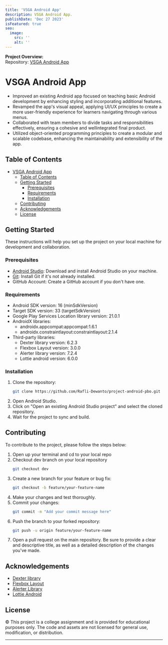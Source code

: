 ```yaml
---
title: 'VSGA Android App'
description: VSGA Android App.
publishDate: 'Dec 27 2023'
isFeatured: true
seo:
  image:
    src: ''
    alt: ''
---
```


**Project Overview:**  
Repository: [VSGA Android App](https://github.com/Rafli-Dewanto/project-android-pbo)

# VSGA Android App

- Improved an existing Android app focused on teaching basic Android development by enhancing styling and
incorporating additional features.
- Revamped the app's visual appeal, applying UI/UX principles to create a more user-friendly experience for learners
navigating through various menus.
- Collaborated with team members to divide tasks and responsibilities effectively, ensuring a cohesive and wellintegrated final product.
- Utilized object-oriented programming principles to create a modular and scalable codebase, enhancing the
maintainability and extensibility of the app.

## Table of Contents

- [VSGA Android App](#vsga-android-app)
  - [Table of Contents](#table-of-contents)
  - [Getting Started](#getting-started)
    - [Prerequisites](#prerequisites)
    - [Requirements](#requirements)
    - [Installation](#installation)
  - [Contributing](#contributing)
  - [Acknowledgements](#acknowledgements)
  - [License](#license)

## Getting Started

These instructions will help you set up the project on your local machine for development and collaboration.

### Prerequisites

- [Android Studio](https://developer.android.com/studio): Download and install Android Studio on your machine.
- [Git](https://git-scm.com/book/en/v2/Getting-Started-Installing-Git): Install Git if it's not already installed.
- GitHub Account: Create a GitHub account if you don't have one.

### Requirements

- Android SDK version: 16 (minSdkVersion)
- Target SDK version: 33 (targetSdkVersion)
- Google Play Services Location library version: 21.0.1
- AndroidX libraries:
  - androidx.appcompat:appcompat:1.6.1
  - androidx.constraintlayout:constraintlayout:2.1.4
- Third-party libraries:
  - Dexter library version: 6.2.3
  - Flexbox Layout version: 3.0.0
  - Alerter library version: 7.2.4
  - Lottie android version: 6.0.0

### Installation

1. Clone the repository:
   ```bash
   git clone https://github.com/Rafli-Dewanto/project-android-pbo.git
   ```
2. Open Android Studio.
3. Click on "Open an existing Android Studio project" and select the cloned repository.
4. Wait for the project to sync and build.

## Contributing

To contribute to the project, please follow the steps below:

1. Open up your terminal and cd to your local repo
2. Checkout dev branch on your local repository
   ```bash
   git checkout dev
   ```
3. Create a new branch for your feature or bug fix:
   ```bash
   git checkout -b feature/your-feature-name
   ```
4. Make your changes and test thoroughly.
5. Commit your changes:
   ```bash
   git commit -m "Add your commit message here"
   ```
6. Push the branch to your forked repository:
   ```bash
   git push -u origin feature/your-feature-name
   ```
7. Open a pull request on the main repository. Be sure to provide a clear and descriptive title, as well as a detailed description of the changes you've made.

## Acknowledgements

- [Dexter library](https://github.com/Karumi/Dexter)
- [Flexbox Layout](https://github.com/google/flexbox-layout)
- [Alerter Library](https://github.com/Tapadoo/Alerter)
- [Lottie Android](https://github.com/airbnb/lottie)

## License

© This project is a college assignment and is provided for educational purposes only. The code and assets are not licensed for general use, modification, or distribution.

---
